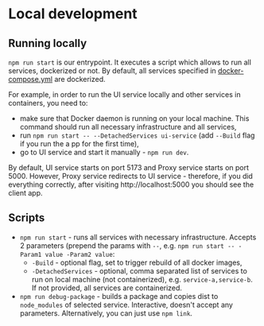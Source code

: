 # Local development

## Running locally
`npm run start` is our entrypoint. It executes a script which allows to run all services, dockerized or not. By default, all services specified in [docker-compose.yml](./docker-compose.yml) are dockerized.

For example, in order to run the UI service locally and other services in containers, you need to:
- make sure that Docker daemon is running on your local machine. This command should run all necessary infrastructure and all services,
- run `npm run start -- --DetachedServices ui-service` (add `--Build` flag if you run the a pp for the first time),
- go to UI service and start it manually - `npm run dev`.

By default, UI service starts on port 5173 and Proxy service starts on port 5000.
However, Proxy service redirects to UI service - therefore, if you did everything correctly, after visiting http://localhost:5000 you should see the client app.

## Scripts
- `npm run start` - runs all services with necessary infrastructure. Accepts 2 parameters (prepend the params with `--`, e.g. `npm run start -- -Param1 value -Param2 value`:
    - `-Build` - optional flag, set to trigger rebuild of all docker images,
    - `-DetachedServices` - optional, comma separated list of services to run on local machine (not containerized), e.g. `service-a,service-b`. If not provided, all services are containerized.
- `npm run debug-package` - builds a package and copies dist to `node_modules` of selected service. Interactive, doesn't accept any parameters. Alternatively, you can just use `npm link`.
